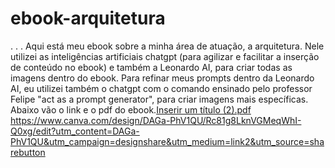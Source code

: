 # ebook-arquitetura
.
.
.
Aqui está meu ebook sobre a minha área de atuação, a arquitetura. Nele utilizei as inteligências artificiais chatgpt (para agilizar e facilitar a inserção de conteúdo no ebook) e também a Leonardo AI, para criar todas as imagens dentro do ebook. Para refinar meus prompts dentro da Leonardo AI, eu utilizei também o chatgpt com o comando ensinado pelo professor Felipe "act as a prompt generator", para criar imagens mais específicas. Abaixo vão o link e o pdf do ebook.[Inserir um título (2).pdf](https://github.com/user-attachments/files/18292217/Inserir.um.titulo.2.pdf)
https://www.canva.com/design/DAGa-PhV1QU/Rc81g8LknVGMeqWhI-Q0xg/edit?utm_content=DAGa-PhV1QU&utm_campaign=designshare&utm_medium=link2&utm_source=sharebutton
